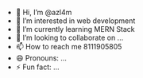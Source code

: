 - 👋 Hi, I’m @azl4m
- 👀 I’m interested in web development
- 🌱 I’m currently learning MERN Stack
- 💞️ I’m looking to collaborate on ...
- 📫 How to reach me 8111905805
- 😄 Pronouns: ...
- ⚡ Fun fact: ...

<!---
azl4m/azl4m is a ✨ special ✨ repository because its `README.md` (this file) appears on your GitHub profile.
You can click the Preview link to take a look at your changes.
--->
